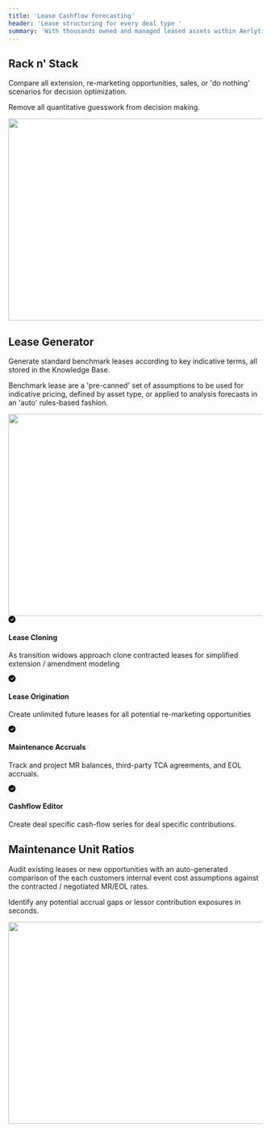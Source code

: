 ```yaml
---
title: 'Lease Cashflow Forecasting'
header: 'Lease structuring for every deal type '
summary: 'With thousands owned and managed leased assets within Aerlytix the platform has matured into the most sophisticated industry model'
---
```


<!-- Start marketing section -->
<article class="section__product section__spacing-3">
  <div class="container">
    <div class="row gx-lg-5 featurette">
      <div class="col-md-7">
        <h2 class="h1">Rack n' Stack</h2>
        <p class="display-7">Compare all extension, re-marketing opportunities, sales, or 'do nothing' scenarios for decision optimization.</p>
        <p class="display-7">Remove all quantitative guesswork from decision making.</p>
      </div>
      <div class="card col-md-5">
        <img src="https://placehold.co/600x400" width="600" height="400" />
      </div>
    </div>
  </div>
</article>

<article class="section__product section__spacing-3">
  <div class="container">
    <div class="row gx-lg-5 featurette">
      <div class="col-md-7">
        <h2 class="h1">Lease Generator</h2>
        <p class="display-7">Generate standard benchmark leases according to key indicative terms, all stored in the Knowledge Base.</p>
        <p class="display-7">Benchmark lease are a 'pre-canned' set of assumptions to be used for indicative pricing, defined by asset type, or applied to analysis forecasts in an 'auto' rules-based fashion.</p>
      </div>
      <div class="card col-md-5">
        <img src="https://placehold.co/600x400" width="600" height="400" />
      </div>
    </div>
  </div>
</article>

<article class="section__spacing-03 mt-5 mb-5 pt-5">
<div class="container">
<!-- <h2 class="h1">In addition...</h2> -->
<div class="row g-4 py-5 row-cols-1 row-cols-lg-4">
      <div class="feature col">
        <div class="feature-icon feature-icon--success">
          <svg class="icon__check--success" xmlns="http://www.w3.org/2000/svg" width="1em" height="1em" fill="inherit" viewBox="0 0 16 16">
  <path d="M16 8A8 8 0 1 1 0 8a8 8 0 0 1 16 0zm-3.97-3.03a.75.75 0 0 0-1.08.022L7.477 9.417 5.384 7.323a.75.75 0 0 0-1.06 1.06L6.97 11.03a.75.75 0 0 0 1.079-.02l3.992-4.99a.75.75 0 0 0-.01-1.05z"></path>
</svg>
        </div>
        <h4>Lease Cloning </h4>
        <p>As transition widows approach clone contracted leases for simplified extension / amendment modeling</p>
      </div>
      <div class="feature col">
        <div class="feature-icon feature-icon--success">
          <svg class="icon__check--success" xmlns="http://www.w3.org/2000/svg" width="1em" height="1em" fill="inherit" viewBox="0 0 16 16">
  <path d="M16 8A8 8 0 1 1 0 8a8 8 0 0 1 16 0zm-3.97-3.03a.75.75 0 0 0-1.08.022L7.477 9.417 5.384 7.323a.75.75 0 0 0-1.06 1.06L6.97 11.03a.75.75 0 0 0 1.079-.02l3.992-4.99a.75.75 0 0 0-.01-1.05z"></path>
</svg>
        </div>
        <h4>Lease Origination</h4>
        <p>Create unlimited future leases for all potential re-marketing opportunities</p>
      </div>
      <div class="feature col">
        <div class="feature-icon feature-icon--success">
          <svg class="icon__check--success" xmlns="http://www.w3.org/2000/svg" width="1em" height="1em" fill="inherit" viewBox="0 0 16 16">
  <path d="M16 8A8 8 0 1 1 0 8a8 8 0 0 1 16 0zm-3.97-3.03a.75.75 0 0 0-1.08.022L7.477 9.417 5.384 7.323a.75.75 0 0 0-1.06 1.06L6.97 11.03a.75.75 0 0 0 1.079-.02l3.992-4.99a.75.75 0 0 0-.01-1.05z"></path>
</svg>
        </div>
        <h4> Maintenance Accruals</h4>
        <p>Track and project MR balances, third-party TCA agreements, and EOL accruals.</p>
      </div>
      <div class="feature col">
        <div class="feature-icon feature-icon--success">
          <svg class="icon__check--success" xmlns="http://www.w3.org/2000/svg" width="1em" height="1em" fill="inherit" viewBox="0 0 16 16">
  <path d="M16 8A8 8 0 1 1 0 8a8 8 0 0 1 16 0zm-3.97-3.03a.75.75 0 0 0-1.08.022L7.477 9.417 5.384 7.323a.75.75 0 0 0-1.06 1.06L6.97 11.03a.75.75 0 0 0 1.079-.02l3.992-4.99a.75.75 0 0 0-.01-1.05z"></path>
</svg>
        </div>
        <h4>Cashflow Editor</h4>
        <p>Create deal specific cash-flow series for deal specific contributions.</p>
      </div>
    </div>
</div>
</article>


<article class="section__product section__spacing-3">
  <div class="container">
    <div class="row gx-lg-5 featurette">
      <div class="col-md-7">
        <h2 class="h1">Maintenance Unit Ratios</h2>
        <p class="display-7">Audit existing leases or new opportunities with an auto-generated comparison of the each customers internal event cost assumptions against the contracted / negotiated MR/EOL rates.</p>
        <p class="display-7">Identify any potential accrual gaps or lessor contribution exposures in seconds.</p>
      </div>
      <div class="card col-md-5">
        <img src="https://placehold.co/600x400" width="600" height="400" />
      </div>
    </div>
  </div>
</article>

<!-- <div class="airplane__trail-1"></div> -->




